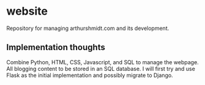 # website
Repository for managing arthurshmidt.com and its development.

## Implementation thoughts
Combine Python, HTML, CSS, Javascript, and SQL to manage the webpage.  All blogging content to be stored in an SQL database.  I will first try and use Flask as the initial implementation and possibly migrate to Django.
